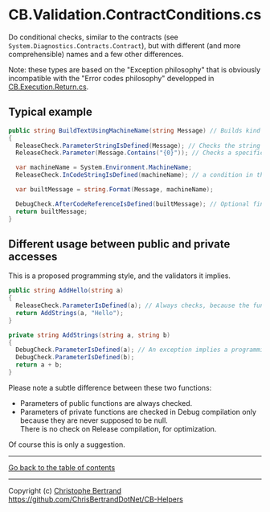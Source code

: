 ﻿# CB.Validation.ContractConditions.cs

Do conditional checks, similar to the contracts (see  `System.Diagnostics.Contracts.Contract`), but with different (and more comprehensible) names and a few other differences.

Note: these types are based on the "Exception philosophy" that is obviously incompatible with the "Error codes philosophy" developped in [CB.Execution.Return.cs](CB.Execution.Return.cs.md).

## Typical example

```C#
public string BuildTextUsingMachineName(string Message) // Builds kind of "Hello Server232 !".
{
  ReleaseCheck.ParameterStringIsDefined(Message); // Checks the string is not null and is not empty.
  ReleaseCheck.Parameter(Message.Contains("{0}")); // Checks a specific condition.

  var machineName = System.Environment.MachineName;
  ReleaseCheck.InCodeStringIsDefined(machineName); // a condition in the function body itself.

  var builtMessage = string.Format(Message, machineName);

  DebugCheck.AfterCodeReferenceIsDefined(builtMessage); // Optional final check. Only on Debug compilation.
  return builtMessage;
}
```

## Different usage between public and private accesses
This is a proposed programming style, and the validators it implies.
```C#
public string AddHello(string a)
{
  ReleaseCheck.ParameterIsDefined(a); // Always checks, because the function is public.
  return AddStrings(a, "Hello");
}

private string AddStrings(string a, string b)
{
  DebugCheck.ParameterIsDefined(a); // An exception implies a programming error.
  DebugCheck.ParameterIsDefined(b);
  return a + b;
}
```
Please note a subtle difference between these two functions:
- Parameters of public functions are always checked.
- Parameters of private functions are checked in Debug compilation only because they are never supposed to be null.  
There is no check on Release compilation, for optimization.

Of course this is only a suggestion.



---

[Go back to the table of contents](../readme.md)

---
Copyright (c) [Christophe Bertrand](https://chrisbertrand.net)  
https://github.com/ChrisBertrandDotNet/CB-Helpers
